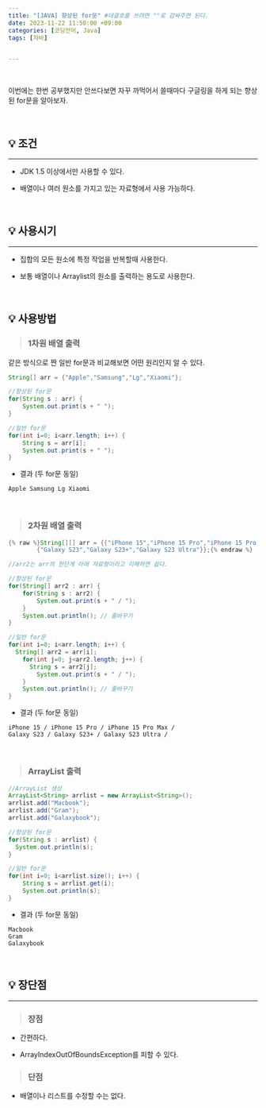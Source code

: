 ```yaml
---
title: "[JAVA] 향상된 for문" #대괄호를 쓰려면 ""로 감싸주면 된다.
date: 2023-11-22 11:50:00 +09:00
categories: [코딩언어, Java]
tags: [자바]


---
```


<br/>

이번에는 한번 공부했지만 안쓰다보면 자꾸 까먹어서 쓸때마다 구글링을 하게 되는 향상된 for문을 알아보자.

<br/>

## 💡 조건

---

- JDK 1.5 이상에서만 사용할 수 있다.

- 배열이나 여러 원소를 가지고 있는 자료형에서 사용 가능하다.

<br/>

## 💡 사용시기

---

- 집합의 모든 원소에 특정 작업을 반복할때 사용한다.

- 보통 배열이나 Arraylist의 원소를 출력하는 용도로 사용한다.

<br/>

## 💡 사용방법



> ### 1차원 배열 출력

같은 방식으로 짠 일반 for문과 비교해보면 어떤 원리인지 알 수 있다.

```java
String[] arr = {"Apple","Samsung","Lg","Xiaomi"};

//향상된 for문
for(String s : arr) {
    System.out.print(s + " ");
}

//일반 for문
for(int i=0; i<arr.length; i++) {
    String s = arr[i];
    System.out.print(s + " ");
}
```

- 결과 (두 for문 동일)

```
Apple Samsung Lg Xiaomi
```

<br/>

> ### 2차원 배열 출력

```java
{% raw %}String[][] arr = {{"iPhone 15","iPhone 15 Pro","iPhone 15 Pro Max"},
        {"Galaxy S23","Galaxy S23+","Galaxy S23 Ultra"}};{% endraw %}

//arr2는 arr의 한단계 아래 자료형이라고 이해하면 쉽다.

//향상된 for문
for(String[] arr2 : arr) {
    for(String s : arr2) {
        System.out.print(s + " / ");
    }
    System.out.println(); // 줄바꾸기
}

//일반 for문
for(int i=0; i<arr.length; i++) {
  String[] arr2 = arr[i];
    for(int j=0; j<arr2.length; j++) {
      String s = arr2[j];
        System.out.print(s + " / ");
    }
    System.out.println(); // 줄바꾸기
}
```

- 결과 (두 for문 동일)

```
iPhone 15 / iPhone 15 Pro / iPhone 15 Pro Max / 
Galaxy S23 / Galaxy S23+ / Galaxy S23 Ultra / 
```

<br/>

> ### ArrayList 출력

```java
//ArrayList 생성
ArrayList<String> arrlist = new ArrayList<String>();
arrlist.add("Macbook");
arrlist.add("Gram");
arrlist.add("Galaxybook");

//향상된 for문
for(String s : arrlist) {
  System.out.println(s);
}

//일반 for문
for(int i=0; i<arrlist.size(); i++) {
    String s = arrlist.get(i);
    System.out.println(s);
}
```

- 결과 (두 for문 동일)

```
Macbook
Gram
Galaxybook
```



<br/>

## 💡 장단점

---

> ### 장점

- 간편하다.

- ArrayIndexOutOfBoundsException를 피할 수 있다.

  

> ### 단점

- 배열이나 리스트를 수정할 수는 없다.

